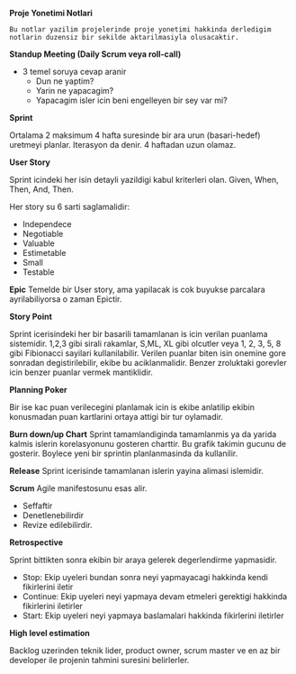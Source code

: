 **Proje Yonetimi Notlari**

`Bu notlar yazilim projelerinde proje yonetimi hakkinda derledigim notlarin duzensiz bir sekilde aktarilmasiyla olusacaktir.`


**Standup Meeting (Daily Scrum veya roll-call)**

- 3 temel soruya cevap aranir
    - Dun ne yaptim?
    - Yarin ne yapacagim?
    - Yapacagim isler icin beni engelleyen bir sey var mi?
    
**Sprint**

   Ortalama 2 maksimum 4 hafta suresinde bir ara urun (basari-hedef) uretmeyi planlar. Iterasyon da denir. 4 haftadan uzun olamaz.
   
**User Story**
    
   Sprint icindeki her isin detayli yazildigi kabul kriterleri olan. 
   Given, When, Then, And, Then.
   
   Her story su 6 sarti saglamalidir: 
   
   - Independece
   - Negotiable
   - Valuable
   - Estimetable
   - Small
   - Testable
   
   
**Epic**
Temelde bir User story, ama yapilacak is cok buyukse parcalara ayrilabiliyorsa o zaman Epictir.

**Story Point**

Sprint icerisindeki her bir basarili tamamlanan is icin verilan puanlama sistemidir. 1,2,3 gibi sirali rakamlar, S,ML, XL gibi olcutler veya 1, 2, 3, 5, 8 gibi Fibionacci sayilari kullanilabilir.    Verilen puanlar biten isin onemine gore sonradan degistirilebilir, ekibe bu aciklanmalidir. Benzer zroluktaki gorevler icin benzer puanlar vermek mantiklidir.

**Planning Poker**

Bir ise kac puan verilecegini planlamak icin is ekibe anlatilip ekibin konusmadan puan kartlarini ortaya attigi bir tur oylamadir.

**Burn down/up Chart**
Sprint tamamlandiginda tamamlanmis ya da yarida kalmis islerin korelasyonunu gosteren charttir. Bu grafik takimin gucunu de gosterir. Boylece yeni bir sprintin planlanmasinda da kullanilir.

**Release**
Sprint icerisinde tamamlanan islerin yayina alimasi islemidir.


**Scrum**
Agile manifestosunu esas alir.

- Seffaftir
- Denetlenebilirdir
- Revize edilebilirdir.



**Retrospective**

Sprint bittikten sonra ekibin bir araya gelerek degerlendirme yapmasidir. 
- Stop: Ekip uyeleri bundan sonra neyi yapmayacagi hakkinda kendi fikirlerini iletir
- Continue: Ekip uyeleri neyi yapmaya devam etmeleri gerektigi hakkinda fikirlerini iletirler
- Start: Ekip uyeleri neyi yapmaya baslamalari hakkinda fikirlerini iletirler

**High level estimation**

Backlog uzerinden teknik lider, product owner, scrum master ve en az bir developer ile projenin tahmini suresini belirlerler. 
